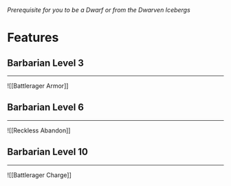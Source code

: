 _Prerequisite for you to be a Dwarf or from the Dwarven Icebergs_
# Features
## Barbarian Level 3
---
![[Battlerager Armor]]
## Barbarian Level 6
---
![[Reckless Abandon]]
## Barbarian Level 10
---
![[Battlerager Charge]]